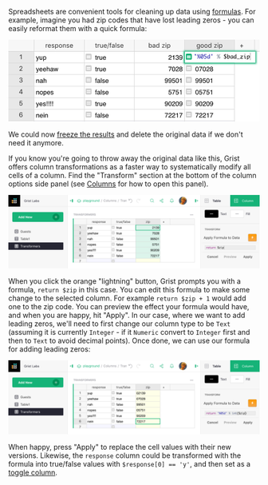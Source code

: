 
Spreadsheets are convenient tools for cleaning up data using [formulas](formulas.md).
For example, imagine you had zip codes that have lost leading zeros - you can easily
reformat them with a quick formula:

![Motivating transformations](images/columns/columns-zip-columns.png)

We could now [freeze the results](formulas.md#freeze-a-formula-column) and delete the
original data if we don't need it anymore.

If you know you're going to throw away the original data like this,
Grist offers column transformations as a faster way to systematically
modify all cells of a column. Find the "Transform" section
at the bottom of the column options side panel (see [Columns](col-types.md) for
how to open this panel).

![Column transformations](images/columns/columns-transformer.png)

When you click the orange "lightning" button, Grist prompts you with a formula,
`return $zip` in this case.  You can edit this formula to make some change to
the selected column.  For example `return $zip + 1` would add one to the zip code.
You can preview the effect your formula would have, and when you are happy, hit
"Apply".  In our case, where we want to add leading zeros, we'll need to first
change our column type to be `Text` (assuming it is currently `Integer` - if it
`Numeric` convert to `Integer` first and then to `Text` to avoid decimal points).
Once done, we can use our formula for adding leading zeros:

![Column transformation preview](images/columns/columns-transformer-preview.png)

When happy, press "Apply" to replace the cell values with their new versions.
Likewise, the `response` column could be transformed with the formula into true/false
values with `$response[0] == 'y'`, and then set as a [toggle column](col-types.md#toggle-columns).
